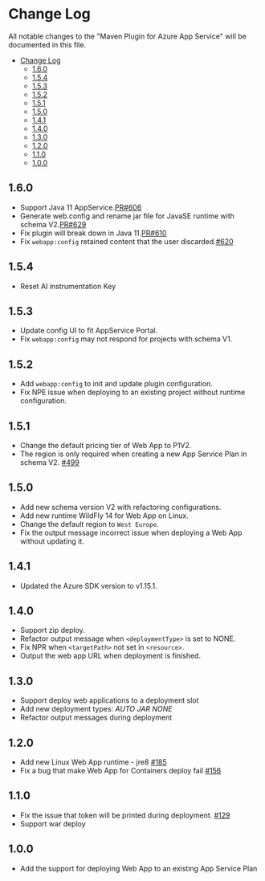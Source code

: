 # Change Log
All notable changes to the "Maven Plugin for Azure App Service" will be documented in this file.
- [Change Log](#change-log)
  - [1.6.0](#160)
  - [1.5.4](#154)
  - [1.5.3](#153)
  - [1.5.2](#152)
  - [1.5.1](#151)
  - [1.5.0](#150)
  - [1.4.1](#141)
  - [1.4.0](#140)
  - [1.3.0](#130)
  - [1.2.0](#120)
  - [1.1.0](#110)
  - [1.0.0](#100)

## 1.6.0
- Support Java 11 AppService.[PR#606](https://github.com/Microsoft/azure-maven-plugins/pull/606)
- Generate web.config and rename jar file for JavaSE runtime with schema V2.[PR#629](https://github.com/Microsoft/azure-maven-plugins/pull/629)
- Fix plugin will break down in Java 11.[PR#610](https://github.com/Microsoft/azure-maven-plugins/pull/610)
- Fix `webapp:config` retained content that the user discarded.[#620](https://github.com/Microsoft/azure-maven-plugins/pull/620)

## 1.5.4
- Reset AI instrumentation Key

## 1.5.3
- Update config UI to fit AppService Portal.
- Fix `webapp:config` may not respond for projects with schema V1.

## 1.5.2
- Add `webapp:config` to init and update plugin configuration.
- Fix NPE issue when deploying to an existing project without runtime configuration.

## 1.5.1
- Change the default pricing tier of Web App to P1V2.
- The region is only required when creating a new App Service Plan in schema V2. [#499](https://github.com/Microsoft/azure-maven-plugins/issues/499)

## 1.5.0
- Add new schema version V2 with refactoring configurations.
- Add new runtime WildFly 14 for Web App on Linux.
- Change the default region to `West Europe`.
- Fix the output message incorrect issue when deploying a Web App without updating it.

## 1.4.1
- Updated the Azure SDK version to v1.15.1.

## 1.4.0
- Support zip deploy.
- Refactor output message when `<deploymentType>` is set to NONE.
- Fix NPR when `<targetPath>` not set in `<resource>`.
- Output the web app URL when deployment is finished.

## 1.3.0
- Support deploy web applications to a deployment slot
- Add new deployment types: *AUTO* *JAR* *NONE*
- Refactor output messages during deployment

## 1.2.0
- Add new Linux Web App runtime - jre8 [#185](https://github.com/Microsoft/azure-maven-plugins/issues/185)
- Fix a bug that make Web App for Containers deploy fail [#156](https://github.com/Microsoft/azure-maven-plugins/issues/156)

## 1.1.0
- Fix the issue that token will be printed during deployment. [#129](https://github.com/Microsoft/azure-maven-plugins/issues/129)
- Support war deploy

## 1.0.0
- Add the support for deploying Web App to an existing App Service Plan

